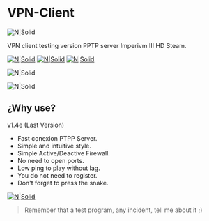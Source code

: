 # VPN-Client

![N|Solid](https://i.imgur.com/D75FFJI.png)  

VPN client testing version PPTP server Imperivm III HD Steam.

[![N|Solid](https://i.imgur.com/ZIKPTi2.png)](https://discord.gg/RErjBq8)  [![N|Solid](https://i.imgur.com/hBSJB6X.png)](https://github.com/fabiomarigo7/imperivm-steam) [![N|Solid](https://i.imgur.com/DOMgrz2.png)](https://twitter.com/d4nijerez)

![N|Solid](https://i.imgur.com/6dEMwh3.png) 

![N|Solid](https://i.imgur.com/Ol7coic.png) 

## ¿Why use?
v1.4e (Last Version)
- Fast conexion PTPP Server.
- Simple and intuitive style.
- Simple Active/Deactive Firewall.
- No need to open ports.
- Low ping to play without lag.
- You do not need to register.
- Don't forget to press the snake.

[![N|Solid](https://i.imgur.com/EOlujXW.png)](https://twitter.com/RattlesMake) 

> Remember that a test program, any incident, tell me about it ;)
